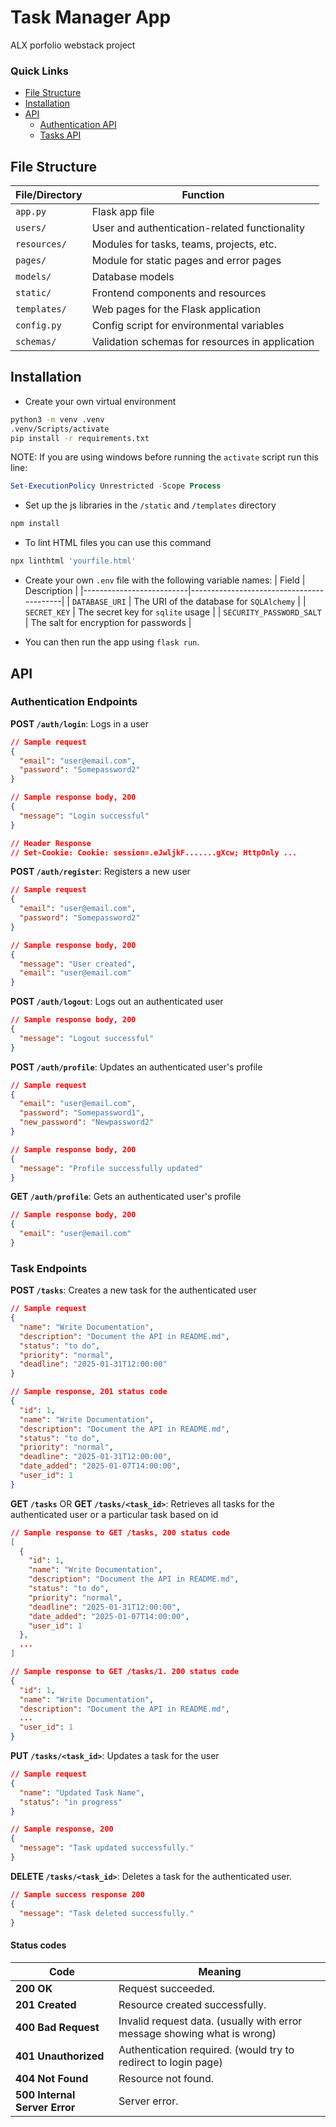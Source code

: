 # Task Manager App
ALX porfolio webstack project

### Quick Links
* [File Structure](#file-structure)
* [Installation](#installation)
* [API](#api)
  *  [Authentication API](#authentication-endpoints)
  * [Tasks API](#task-endpoints)


## File Structure
| File/Directory | Function                                        |
|----------------|-------------------------------------------------|
| `app.py`       | Flask app file                                  |
| `users/`       | User and authentication-related functionality   |
| `resources/`   | Modules for tasks, teams, projects, etc.        |
| `pages/`       | Module for static pages and error pages         |
| `models/`      | Database models                                 |
| `static/`      | Frontend components and resources               |
| `templates/`   | Web pages for the Flask application             |
| `config.py`    | Config script for environmental variables       |
| `schemas/`     | Validation schemas for resources in application |

## Installation
* Create your own virtual environment
```bash
python3 -m venv .venv
.venv/Scripts/activate
pip install -r requirements.txt
```

  NOTE: If you are using windows before running the `activate` script run this line:

```powershell
Set-ExecutionPolicy Unrestricted -Scope Process
```

* Set up the js libraries in the `/static` and `/templates` directory
```bash
npm install
```

* To lint HTML files you can use this command
```bash
npx linthtml 'yourfile.html'
```

* Create your own `.env` file with the following variable names:
  | Field                    | Description                              |
  |--------------------------|------------------------------------------|
  | `DATABASE_URI`           | The URI of the database for `SQLAlchemy` |
  | `SECRET_KEY`             | The secret key for `sqlite` usage        |
  | `SECURITY_PASSWORD_SALT` | The salt for encryption for passwords    |

* You can then run the app using `flask run`.

## API
### Authentication Endpoints
**POST `/auth/login`**: Logs in a user
```json
// Sample request
{
  "email": "user@email.com",
  "password": "Somepassword2"
}

// Sample response body, 200
{
  "message": "Login successful"
}

// Header Response
// Set-Cookie: Cookie: session=.eJwljkF.......gXcw; HttpOnly ...
```
**POST `/auth/register`**: Registers a new user
```json
// Sample request
{
  "email": "user@email.com",
  "password": "Somepassword2"
}

// Sample response body, 200
{
  "message": "User created",
  "email": "user@email.com"
}
```

**POST `/auth/logout`**: Logs out an authenticated user
```json
// Sample response body, 200
{
  "message": "Logout successful"
}
```

**POST `/auth/profile`**: Updates an authenticated user's profile
```json
// Sample request
{
  "email": "user@email.com",
  "password": "Somepassword1",
  "new_password": "Newpassword2"
}

// Sample response body, 200
{
  "message": "Profile successfully updated"
}
```

**GET `/auth/profile`**: Gets an authenticated user's profile
```json
// Sample response body, 200
{
  "email": "user@email.com"
}
```

### Task Endpoints
**POST `/tasks`**: Creates a new task for the authenticated user

```json
// Sample request
{
  "name": "Write Documentation",
  "description": "Document the API in README.md",
  "status": "to do",
  "priority": "normal",
  "deadline": "2025-01-31T12:00:00"
}

// Sample response, 201 status code
{
  "id": 1,
  "name": "Write Documentation",
  "description": "Document the API in README.md",
  "status": "to do",
  "priority": "normal",
  "deadline": "2025-01-31T12:00:00",
  "date_added": "2025-01-07T14:00:00",
  "user_id": 1
}
```

**GET `/tasks`** OR **GET `/tasks/<task_id>`**: Retrieves all tasks for the authenticated user or a particular task based on id
```json
// Sample response to GET /tasks, 200 status code
[
  {
    "id": 1,
    "name": "Write Documentation",
    "description": "Document the API in README.md",
    "status": "to do",
    "priority": "normal",
    "deadline": "2025-01-31T12:00:00",
    "date_added": "2025-01-07T14:00:00",
    "user_id": 1
  },
  ...
]

// Sample response to GET /tasks/1. 200 status code
{
  "id": 1,
  "name": "Write Documentation",
  "description": "Document the API in README.md",
  ...
  "user_id": 1
}
```

**PUT `/tasks/<task_id>`**: Updates a task for the user
```json
// Sample request
{
  "name": "Updated Task Name",
  "status": "in progress"
}

// Sample response, 200
{
  "message": "Task updated successfully."
}
```

**DELETE `/tasks/<task_id>`**: Deletes a task for the authenticated user.

```json
// Sample success response 200
{
  "message": "Task deleted successfully."
}
```

#### Status codes
| Code                          | Meaning                                                                  |
|-------------------------------|--------------------------------------------------------------------------|
| **200 OK**                    | Request succeeded.                                                       |
| **201 Created**               | Resource created successfully.                                           |
| **400 Bad Request**           | Invalid request data. (usually with error message showing what is wrong) |
| **401 Unauthorized**          | Authentication required. (would try to redirect to login page)           |
| **404 Not Found**             | Resource not found.                                                      |
| **500 Internal Server Error** | Server error.                                                            |